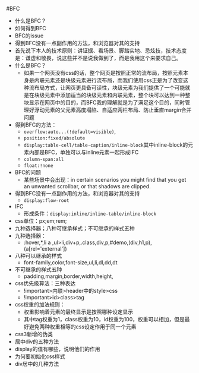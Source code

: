#BFC
- 什么是BFC？
- 如何得到BFC
- BFC的issue
- 得到BFC没有一点副作用的方法，和浏览器对其的支持
- 首先说下本人的技术原则：讲证据、看场景、脚踏实地、忌炫技，技术态度是：谦虚和敬畏，说这些并不是说我做到了，而是我用这个来要求自己。
- 什么是BFC？
  - 如果一个网页没有css的话，整个网页是按照正常的流布局，按照元素本身是内联元素还是块级元素进行流布局，而我们使用css正是为了改变这种流布局方式，让网页更具备可读性，块级元素为我们提供了一个可能就是在块级元素中添加适当的块级元素和内联元素，整个块可以达到一种整块显示在网页中的目的，而BFC我的理解就是为了满足这个目的，同时管理好浮动元素的父元素高度塌陷、自适应两栏布局、防止垂直margin合并问题
- 得到BFC的方法：
  - ``overflow:auto...(!default=visible)``,
  - ``position:fixed/absolute``
  - ``display:table-cell/table-caption/inline-block``其中inline-block的元素内部是BFC，单独可以与inline元素一起形成IFC
  - ``column-span:all``
  - ``float:!none``
- BFC的问题
  - 某些场景中会出现：in certain scenarios you might find that you get an unwanted scrollbar, or that shadows are clipped. 
- 得到BFC没有一点副作用的方法，和浏览器对其的支持
  - ``display:flow-root``
- IFC
  - 形成条件：``display:inline/inline-table/inline-block``
- css单位：px;em;rem;
- 九种选择器；八种可继承样式；不可继承的样式五种
- 九种选择器：
  - :hover,*,li a ,ul>li,div+p,.class,div,p,#demo,(div,h1,p),(a[rel='external'])
- 八种可以继承的样式 
  - font-family,color,font-size,ul,li,dl,dd,dt
- 不可继承的样式五种
  - padding,margin,border,width,height,
- css优先级算法：三种表达
  - !important>内联>header中的style>css
  - !important>id>class>tag
- css权重的加法规则：
  - 权重影响着元素的最终显示是按照哪种设定显示
  - 其中tag权重为1，class权重为10，id权重为100，权重可以相加，但是最好避免两种权重相等的css设定作用于同一个元素
- css3新增的伪类
- 居中div的五种方法
-  display的值有哪些，说明他们的作用
- 为何要初始化css样式
- div居中的几种方法
